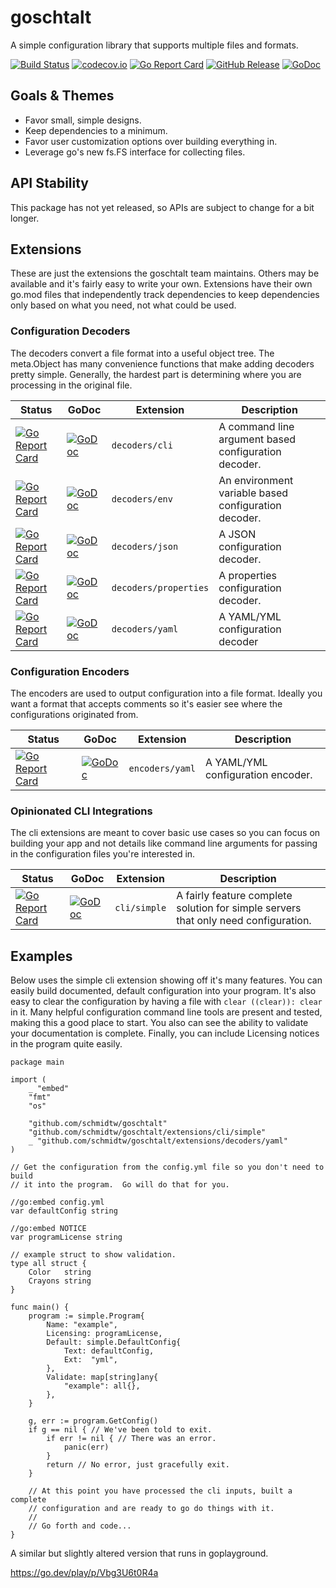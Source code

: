 <!--
SPDX-FileCopyrightText: 2022 Weston Schmidt <weston_schmidt@alumni.purdue.edu>
SPDX-License-Identifier: Apache-2.0
-->
# goschtalt
A simple configuration library that supports multiple files and formats.

[![Build Status](https://github.com/schmidtw/goschtalt/actions/workflows/ci.yml/badge.svg)](https://github.com/schmidtw/goschtalt/actions/workflows/ci.yml)
[![codecov.io](http://codecov.io/github/schmidtw/goschtalt/coverage.svg?branch=main)](http://codecov.io/github/schmidtw/goschtalt?branch=main)
[![Go Report Card](https://goreportcard.com/badge/github.com/schmidtw/goschtalt)](https://goreportcard.com/report/github.com/schmidtw/goschtalt)
[![GitHub Release](https://img.shields.io/github/release/schmidtw/goschtalt.svg)](CHANGELOG.md)
[![GoDoc](https://pkg.go.dev/badge/github.com/schmidtw/goschtalt)](https://pkg.go.dev/github.com/schmidtw/goschtalt)

## Goals & Themes

* Favor small, simple designs.
* Keep dependencies to a minimum.
* Favor user customization options over building everything in.
* Leverage go's new fs.FS interface for collecting files.

## API Stability

This package has not yet released, so APIs are subject to change for a bit longer.

## Extensions

These are just the extensions the goschtalt team maintains.  Others may be available
and it's fairly easy to write your own.  Extensions have their own go.mod files
that independently track dependencies to keep dependencies only based on what
you need, not what could be used.

### Configuration Decoders

The decoders convert a file format into a useful object tree.  The meta.Object has
many convenience functions that make adding decoders pretty simple.  Generally,
the hardest part is determining where you are processing in the original file.

| Status | GoDoc | Extension | Description |
|--------|-------|-----------|-------------|
| [![Go Report Card](https://goreportcard.com/badge/github.com/schmidtw/goschtalt/extensions/decoders/cli)](https://goreportcard.com/report/github.com/schmidtw/goschtalt/extensions/decoders/cli) | [![GoDoc](https://pkg.go.dev/badge/github.com/schmidtw/goschtalt/extensions/decoders/cli)](https://pkg.go.dev/github.com/schmidtw/goschtalt/extensions/decoders/cli) | `decoders/cli` | A command line argument based configuration decoder. |
| [![Go Report Card](https://goreportcard.com/badge/github.com/schmidtw/goschtalt/extensions/decoders/env)](https://goreportcard.com/report/github.com/schmidtw/goschtalt/extensions/decoders/env) | [![GoDoc](https://pkg.go.dev/badge/github.com/schmidtw/goschtalt/extensions/decoders/env)](https://pkg.go.dev/github.com/schmidtw/goschtalt/extensions/decoders/env) | `decoders/env` | An environment variable based configuration decoder. |
| [![Go Report Card](https://goreportcard.com/badge/github.com/schmidtw/goschtalt/extensions/decoders/json)](https://goreportcard.com/report/github.com/schmidtw/goschtalt/extensions/decoders/json) | [![GoDoc](https://pkg.go.dev/badge/github.com/schmidtw/goschtalt/extensions/decoders/json)](https://pkg.go.dev/github.com/schmidtw/goschtalt/extensions/decoders/json) | `decoders/json` | A JSON configuration decoder. |
| [![Go Report Card](https://goreportcard.com/badge/github.com/schmidtw/goschtalt/extensions/decoders/properties)](https://goreportcard.com/report/github.com/schmidtw/goschtalt/extensions/decoders/properties) | [![GoDoc](https://pkg.go.dev/badge/github.com/schmidtw/goschtalt/extensions/decoders/properties)](https://pkg.go.dev/github.com/schmidtw/goschtalt/extensions/decoders/properties) | `decoders/properties` | A properties configuration decoder. |
| [![Go Report Card](https://goreportcard.com/badge/github.com/schmidtw/goschtalt/extensions/decoders/yaml)](https://goreportcard.com/report/github.com/schmidtw/goschtalt/extensions/decoders/yaml) | [![GoDoc](https://pkg.go.dev/badge/github.com/schmidtw/goschtalt/extensions/decoders/yaml)](https://pkg.go.dev/github.com/schmidtw/goschtalt/extensions/decoders/yaml) | `decoders/yaml` | A YAML/YML configuration decoder |


### Configuration Encoders

The encoders are used to output configuration into a file format.  Ideally you want
a format that accepts comments so it's easier see where the configurations originated
from.

| Status | GoDoc | Extension | Description |
|--------|-------|-----------|-------------|
| [![Go Report Card](https://goreportcard.com/badge/github.com/schmidtw/goschtalt/extensions/encoders/yaml)](https://goreportcard.com/report/github.com/schmidtw/goschtalt/extensions/encoders/yaml) | [![GoDoc](https://pkg.go.dev/badge/github.com/schmidtw/goschtalt/extensions/encoders/yaml)](https://pkg.go.dev/github.com/schmidtw/goschtalt/extensions/encoders/yaml) | `encoders/yaml` | A YAML/YML configuration encoder. |


### Opinionated CLI Integrations

The cli extensions are meant to cover basic use cases so you can focus on building
your app and not details like command line arguments for passing in the configuration
files you're interested in.

| Status | GoDoc | Extension | Description |
|--------|-------|-----------|-------------|
| [![Go Report Card](https://goreportcard.com/badge/github.com/schmidtw/goschtalt/extensions/cli/simple)](https://goreportcard.com/report/github.com/schmidtw/goschtalt/extensions/cli/simple) | [![GoDoc](https://pkg.go.dev/badge/github.com/schmidtw/goschtalt/extensions/cli/simple)](https://pkg.go.dev/github.com/schmidtw/goschtalt/extensions/cli/simple) | `cli/simple` | A fairly feature complete solution for simple servers that only need configuration. |

## Examples

Below uses the simple cli extension showing off it's many features.  You can
easily build documented, default configuration into your program.  It's also
easy to clear the configuration by having a file with `clear ((clear)): clear`
in it.  Many helpful configuration command line tools are present and tested,
making this a good place to start.  You also can see the ability to validate
your documentation is complete.  Finally, you can include Licensing notices
in the program quite easily.

```golang
package main

import (
    _ "embed"
	"fmt"
	"os"

	"github.com/schmidtw/goschtalt"
	"github.com/schmidtw/goschtalt/extensions/cli/simple"
	_ "github.com/schmidtw/goschtalt/extensions/decoders/yaml"
)

// Get the configuration from the config.yml file so you don't need to build
// it into the program.  Go will do that for you.

//go:embed config.yml
var defaultConfig string

//go:embed NOTICE
var programLicense string

// example struct to show validation.
type all struct {
	Color   string
	Crayons string
}

func main() {
	program := simple.Program{
		Name: "example",
		Licensing: programLicense,
		Default: simple.DefaultConfig{
			Text: defaultConfig,
			Ext:  "yml",
		},
		Validate: map[string]any{
			"example": all{},
		},
	}

	g, err := program.GetConfig()
	if g == nil { // We've been told to exit.
		if err != nil { // There was an error.
			panic(err)
		}
		return // No error, just gracefully exit.
	}

	// At this point you have processed the cli inputs, built a complete
	// configuration and are ready to go do things with it.
	//
	// Go forth and code...
}
```

A similar but slightly altered version that runs in goplayground.

https://go.dev/play/p/Vbg3U6t0R4a
